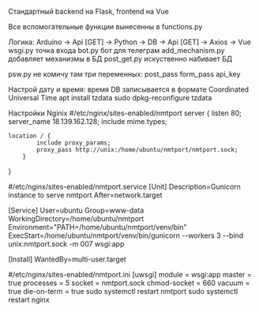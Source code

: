 Стандартный backend на  Flask, frontend на Vue 

Все вспомогательные функции вынесенны в functions.py

Логика: Arduino -> Api [GET] -> Python -> DB -> Api [GET] -> Axios -> Vue  
wsgi.py точка входа
bot.py бот для телеграм
add_mechanism.py добавляет механизмы в БД
post_get.py искуственно набивает БД

psw.py не комичу там три переменных:
    post_pass
    form_pass
    api_key

Настрой дату и время: 
время DB записывается в формате Coordinated Universal Time 
apt install tzdata 
sudo dpkg-reconfigure tzdata

Настройки Nginix
#/etc/nginx/sites-enabled/nmtport
server {
    listen 80;
    server_name 18.139.162.128;
    include mime.types;

    location / {
            include proxy_params;
            proxy_pass http://unix:/home/ubuntu/nmtport/nmtport.sock;
        }
}

#/etc/nginx/sites-enabled/nmtport.service
[Unit]
Description=Gunicorn instance to serve nmtport
After=network.target

[Service]
User=ubuntu
Group=www-data
WorkingDirectory=/home/ubuntu/nmtport
Environment="PATH=/home/ubuntu/nmtport/venv/bin"
ExecStart=/home/ubuntu/nmtport/venv/bin/gunicorn --workers 3 --bind unix:nmtport.sock -m 007 wsgi:app

[Install]
WantedBy=multi-user.target



#/etc/nginx/sites-enabled/nmtport.ini
[uwsgi]
module = wsgi:app
master = true
processes = 5
socket = nmtport.sock
chmod-socket = 660
vacuum = true
die-on-term = true
sudo systemctl restart nmtport
sudo systemctl restart nginx


